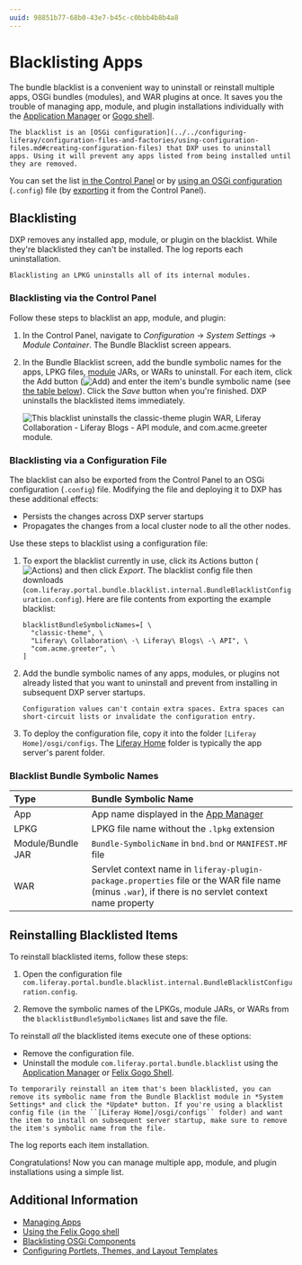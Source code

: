 ```yaml
---
uuid: 98851b77-68b0-43e7-b45c-c0bbb4b8b4a8
---
```

# Blacklisting Apps

The bundle blacklist is a convenient way to uninstall or reinstall multiple apps, OSGi bundles (modules), and WAR plugins at once. It saves you the trouble of managing app, module, and plugin installations individually with the [Application Manager](./using-the-app-manager.md) or [Gogo shell](../../../liferay-internals/fundamentals/using-the-gogo-shell.md).

```{important}
The blacklist is an [OSGi configuration](../../configuring-liferay/configuration-files-and-factories/using-configuration-files.md#creating-configuration-files) that DXP uses to uninstall apps. Using it will prevent any apps listed from being installed until they are removed.
```

You can set the list [in the Control Panel](#blacklisting-via-the-control-panel) or by [using an OSGi configuration](#blacklisting-via-a-configuration-file) (`.config`) file (by [exporting](../../configuring-liferay/configuration-files-and-factories/using-configuration-files.md#creating-configuration-files) it from the Control Panel).

## Blacklisting

DXP removes any installed app, module, or plugin on the blacklist. While they're blacklisted they can't be installed. The log reports each uninstallation.

```{note}
Blacklisting an LPKG uninstalls all of its internal modules.
```

### Blacklisting via the Control Panel

Follow these steps to blacklist an app, module, and plugin:

1. In the Control Panel, navigate to _Configuration_ &rarr; _System Settings_ &rarr; _Module Container_. The Bundle Blacklist screen appears.

1. In the Bundle Blacklist screen, add the bundle symbolic names for the apps, LPKG files, [module](https://help.liferay.com/hc/articles/360035467532-OSGi-and-Modularity#modules) JARs, or WARs to uninstall. For each item, click the Add button (![Add](../../../images/icon-add.png)) and enter the item's bundle symbolic name (see [the table below](#blacklist-bundle-symbolic-names)). Click the _Save_ button when you're finished. DXP uninstalls the blacklisted items immediately.

    ![This blacklist uninstalls the classic-theme plugin WAR, Liferay Collaboration - Liferay Blogs - API module, and com.acme.greeter module.](./blacklisting-apps/images/02.png)

### Blacklisting via a Configuration File

The blacklist can also be exported from the Control Panel to an OSGi configuration (`.config`) file. Modifying the file and deploying it to DXP has these additional effects:

* Persists the changes across DXP server startups
* Propagates the changes from a local cluster node to all the other nodes.

Use these steps to blacklist using a configuration file:

1. To export the blacklist currently in use, click its Actions button (![Actions](./blacklisting-apps/images/03.png)) and then click _Export_. The blacklist config file then downloads (`com.liferay.portal.bundle.blacklist.internal.BundleBlacklistConfiguration.config`). Here are file contents from exporting the example blacklist:

    ```properties
    blacklistBundleSymbolicNames=[ \
      "classic-theme", \
      "Liferay\ Collaboration\ -\ Liferay\ Blogs\ -\ API", \
      "com.acme.greeter", \
    ]
    ```

1. Add the bundle symbolic names of any apps, modules, or plugins not already listed that you want to uninstall and prevent from installing in subsequent DXP server startups.

    ```{warning}
    Configuration values can't contain extra spaces. Extra spaces can short-circuit lists or invalidate the configuration entry.
    ```

1. To deploy the configuration file, copy it into the folder `[Liferay Home]/osgi/configs`. The [Liferay Home](../../../installation-and-upgrades/reference/liferay-home.md) folder is typically the app server's parent folder.

### Blacklist Bundle Symbolic Names

| Type       | Bundle Symbolic Name |
| :--- | :--- |
| App        | App name displayed in the [App Manager](./using-the-app-manager.md) |
| LPKG       | LPKG file name without the `.lpkg` extension |
| Module/Bundle JAR | `Bundle-SymbolicName` in `bnd.bnd` or `MANIFEST.MF` file |
| WAR        | Servlet context name in `liferay-plugin-package.properties` file or the WAR file name (minus `.war`), if there is no servlet context name property |

## Reinstalling Blacklisted Items

To reinstall blacklisted items, follow these steps:

1. Open the configuration file `com.liferay.portal.bundle.blacklist.internal.BundleBlacklistConfiguration.config`.

1. Remove the symbolic names of the LPKGs, module JARs, or WARs from the `blacklistBundleSymbolicNames` list and save the file.

To reinstall _all_ the blacklisted items execute one of these options:

* Remove the configuration file.
* Uninstall the module `com.liferay.portal.bundle.blacklist` using the [Application Manager](./using-the-app-manager.md) or [Felix Gogo Shell](../../../liferay-internals/fundamentals/using-the-gogo-shell.md).

```{tip}
To temporarily reinstall an item that's been blacklisted, you can remove its symbolic name from the Bundle Blacklist module in *System Settings* and click the *Update* button. If you're using a blacklist config file (in the ``[Liferay Home]/osgi/configs`` folder) and want the item to install on subsequent server startup, make sure to remove the item's symbolic name from the file.
```

The log reports each item installation.

Congratulations! Now you can manage multiple app, module, and plugin installations using a simple list.

## Additional Information

* [Managing Apps](./using-the-app-manager.md)
* [Using the Felix Gogo shell](../../../liferay-internals/fundamentals/using-the-gogo-shell.md)
* [Blacklisting OSGi Components](./blacklisting-osgi-components.md)
* [Configuring Portlets, Themes, and Layout Templates](./configuring-portlets-themes-and-layout-templates.md)
